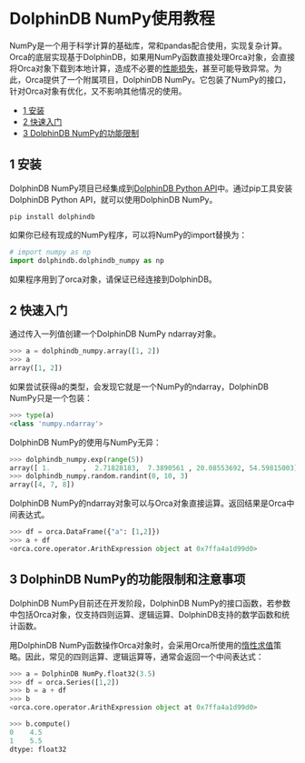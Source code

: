# DolphinDB NumPy使用教程

NumPy是一个用于科学计算的基础库，常和pandas配合使用，实现复杂计算。Orca的底层实现基于DolphinDB，如果用NumPy函数直接处理Orca对象，会直接将Orca对象下载到本地计算，造成不必要的[性能损失](https://github.com/dolphindb/Orca/blob/master/tutorial_cn/user_guide.md#避免用numpy函数处理orca对象)，甚至可能导致异常。为此，Orca提供了一个附属项目，DolphinDB NumPy。它包装了NumPy的接口，针对Orca对象有优化，又不影响其他情况的使用。

 - [1 安装](#1-安装)    
 - [2 快速入门](#2-快速入门)
 - [3 DolphinDB NumPy的功能限制](#3-dolphindb-numpy的功能限制和注意事项)

## 1 安装

DolphinDB NumPy项目已经集成到[DolphinDB Python API](https://github.com/dolphindb/Tutorials_CN/blob/master/python_api.md)中。通过pip工具安装DolphinDB Python API，就可以使用DolphinDB NumPy。

```
pip install dolphindb
```

如果你已经有现成的NumPy程序，可以将NumPy的import替换为：

```python
# import numpy as np
import dolphindb.dolphindb_numpy as np
```

如果程序用到了orca对象，请保证已经连接到DolphinDB。

## 2 快速入门

通过传入一列值创建一个DolphinDB NumPy ndarray对象。

```python
>>> a = dolphindb_numpy.array([1, 2])
>>> a
array([1, 2])
```

如果尝试获得a的类型，会发现它就是一个NumPy的ndarray，DolphinDB NumPy只是一个包装：

```python
>>> type(a)
<class 'numpy.ndarray'>
```

DolphinDB NumPy的使用与NumPy无异：

```python
>>> dolphindb_numpy.exp(range(5))
array([ 1.        ,  2.71828183,  7.3890561 , 20.08553692, 54.59815003])
>>> dolphindb_numpy.random.randint(0, 10, 3)
array([4, 7, 8])
```

DolphinDB NumPy的ndarray对象可以与Orca对象直接运算。返回结果是Orca中间表达式。

```python
>>> df = orca.DataFrame({"a": [1,2]})
>>> a + df
<orca.core.operator.ArithExpression object at 0x7ffa4a1d99d0>
```

## 3 DolphinDB NumPy的功能限制和注意事项

DolphinDB NumPy目前还在开发阶段，DolphinDB NumPy的接口函数，若参数中包括Orca对象，仅支持四则运算、逻辑运算、DolphinDB支持的数学函数和统计函数。

用DolphinDB NumPy函数操作Orca对象时，会采用Orca所使用的[惰性求值](https://github.com/dolphindb/Orca/blob/master/tutorial_cn/user_guide.md#orca并非总是立刻求值)策略。因此，常见的四则运算、逻辑运算等，通常会返回一个中间表达式：

```python
>>> a = DolphinDB NumPy.float32(3.5)
>>> df = orca.Series([1,2])
>>> b = a + df
>>> b
<orca.core.operator.ArithExpression object at 0x7ffa4a1d99d0>

>>> b.compute()
0    4.5
1    5.5
dtype: float32
```
